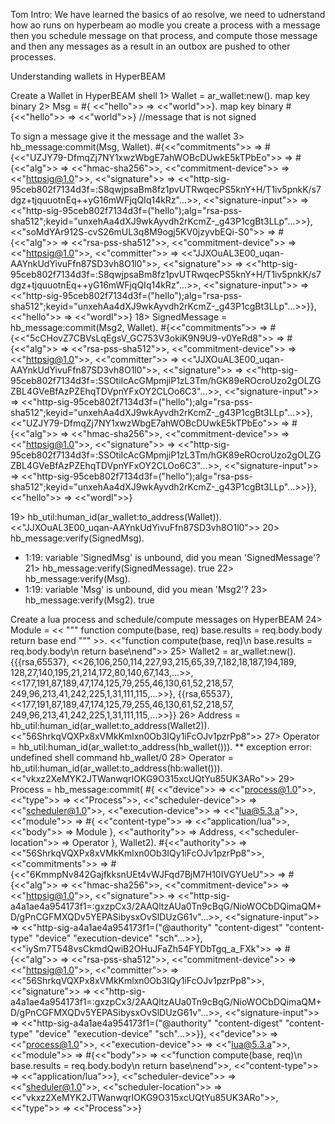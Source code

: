 Tom Intro: We have learned the basics of ao resolve, we need to udnerstand how ao runs on hyperbeam
ao modle you create a process with a message then you schedule message on that process, and compute those message and then any messages as a result in an outbox are pushed to other processes. 

Understanding wallets in HyperBEAM 

Create a Wallet in HyperBEAM shell
1> Wallet = ar_wallet:new().
         map    key            binary 
2> Msg = #{ <<"hello">> => <<"world">>}.
map   key            binary 
#{<<"hello">> => <<"world">>} //message that is not signed

To sign a message give it the message and the wallet
3> hb_message:commit(Msg, Wallet).
#{<<"commitments">> =>
      #{<<"UZJY79-DfmqZj7NY1xwzWbgE7ahWOBcDUwkE5kTPbEo">> =>
            #{<<"alg">> => <<"hmac-sha256">>,
              <<"commitment-device">> => <<"httpsig@1.0">>,
              <<"signature">> =>
                  <<"http-sig-95ceb802f7134d3f=:S8qwjpsaBm8fz1pvUTRwqecPS5knY+H/T1iv5pnkK/s7dgz+tjquuotnEq++yG16mWFjqQIq14kRz"...>>,
              <<"signature-input">> =>
                  <<"http-sig-95ceb802f7134d3f=(\"hello\");alg=\"rsa-pss-sha512\";keyid=\"unxehAa4dXJ9wkAyvdh2rKcmZ-_g43P1cgBt3LLp"...>>},
        <<"soMdYAr912S-cvS26mUL3q8M9ogj5KV0jzyvbEQi-S0">> =>
            #{<<"alg">> => <<"rsa-pss-sha512">>,
              <<"commitment-device">> => <<"httpsig@1.0">>,
              <<"committer">> =>
                  <<"JJXOuAL3E00_uqan-AAYnkUdYivuFfn87SD3vh8O1l0">>,
              <<"signature">> =>
                  <<"http-sig-95ceb802f7134d3f=:S8qwjpsaBm8fz1pvUTRwqecPS5knY+H/T1iv5pnkK/s7dgz+tjquuotnEq++yG16mWFjqQIq14kRz"...>>,
              <<"signature-input">> =>
                  <<"http-sig-95ceb802f7134d3f=(\"hello\");alg=\"rsa-pss-sha512\";keyid=\"unxehAa4dXJ9wkAyvdh2rKcmZ-_g43P1cgBt3LLp"...>>}},
  <<"hello">> => <<"wordl">>}
  18> SignedMessage = hb_message:commit(Msg2, Wallet).
#{<<"commitments">> =>
      #{<<"5cCHovZ7CBVsLqEgsV_GC753V3okiK9N9U9-v0YeRd8">> =>
            #{<<"alg">> => <<"rsa-pss-sha512">>,
              <<"commitment-device">> => <<"httpsig@1.0">>,
              <<"committer">> =>
                  <<"JJXOuAL3E00_uqan-AAYnkUdYivuFfn87SD3vh8O1l0">>,
              <<"signature">> =>
                  <<"http-sig-95ceb802f7134d3f=:SSOtiIcAcGMpmjiP1zL3Tm/hGK89eROcroUzo2gOLZGZBL4GVeBfAzPZEhqTDVpnYFxOY2CLOo6C3"...>>,
              <<"signature-input">> =>
                  <<"http-sig-95ceb802f7134d3f=(\"hello\");alg=\"rsa-pss-sha512\";keyid=\"unxehAa4dXJ9wkAyvdh2rKcmZ-_g43P1cgBt3LLp"...>>},
        <<"UZJY79-DfmqZj7NY1xwzWbgE7ahWOBcDUwkE5kTPbEo">> =>
            #{<<"alg">> => <<"hmac-sha256">>,
              <<"commitment-device">> => <<"httpsig@1.0">>,
              <<"signature">> =>
                  <<"http-sig-95ceb802f7134d3f=:SSOtiIcAcGMpmjiP1zL3Tm/hGK89eROcroUzo2gOLZGZBL4GVeBfAzPZEhqTDVpnYFxOY2CLOo6C3"...>>,
              <<"signature-input">> =>
                  <<"http-sig-95ceb802f7134d3f=(\"hello\");alg=\"rsa-pss-sha512\";keyid=\"unxehAa4dXJ9wkAyvdh2rKcmZ-_g43P1cgBt3LLp"...>>}},
  <<"hello">> => <<"wordl">>}

  19> hb_util:human_id(ar_wallet:to_address(Wallet)).
<<"JJXOuAL3E00_uqan-AAYnkUdYivuFfn87SD3vh8O1l0">>
20> hb_message:verify(SignedMsg).
* 1:19: variable 'SignedMsg' is unbound, did you mean 'SignedMessage'?
21> hb_message:verify(SignedMessage).
true
22> hb_message:verify(Msg).
* 1:19: variable 'Msg' is unbound, did you mean 'Msg2'?
23> hb_message:verify(Msg2).
true

Create a lua process and schedule/compute messages on HyperBEAM
24> Module = <<
    """
    function compute(base, req)
       base.results = req.body.body
       return base
    end
    """
    >>.
<<"function compute(base, req)\n   base.results = req.body.body\n   return base\nend">>
25> Wallet2 = ar_wallet:new().
{{{rsa,65537},
  <<26,106,250,114,227,93,215,65,39,7,182,18,187,194,189,
    128,27,140,195,21,214,172,80,140,67,143,...>>,
  <<177,191,87,189,47,174,125,79,255,46,130,61,52,218,57,
    249,96,213,41,242,225,1,31,111,115,...>>},
 {{rsa,65537},
  <<177,191,87,189,47,174,125,79,255,46,130,61,52,218,57,
    249,96,213,41,242,225,1,31,111,115,...>>}}
26> Address = hb_util:human_id(ar_wallet:to_address(Wallet2)).
<<"56ShrkqVQXPx8xVMkKmlxn0Ob3IQy1iFcOJv1pzrPp8">>
27> Operator = hb_util:human_id(ar_wallet:to_address(hb_wallet())).
** exception error: undefined shell command hb_wallet/0
28> Operator = hb_util:human_id(ar_wallet:to_address(hb:wallet())).
<<"vkxz2XeMYK2JTWanwqrIOKG9O315xcUQtYu85UK3ARo">>
29> Process = hb_message:commit(
    #{
      <<"device">> => <<"process@1.0">>,
      <<"type">> => <<"Process">>,
      <<"scheduler-device">> => <<"scheduler@1.0">>,
      <<"execution-device">> => <<"lua@5.3.a">>,
      <<"module">> => #{
       <<"content-type">> => <<"application/lua">>,
       <<"body">> => Module
    },
    <<"authority">> => Address,
    <<"scheduler-location">> => Operator
    }, Wallet2).
#{<<"authority">> =>
      <<"56ShrkqVQXPx8xVMkKmlxn0Ob3IQy1iFcOJv1pzrPp8">>,
  <<"commitments">> =>
      #{<<"6KmmpNv842GajfkksnUEt4vWJFqd7BjM7H10IVGYUeU">> =>
            #{<<"alg">> => <<"hmac-sha256">>,
              <<"commitment-device">> => <<"httpsig@1.0">>,
              <<"signature">> =>
                  <<"http-sig-a4a1ae4a954173f1=:gxzpCx3/2AAQltzAUa0Tn9cBqG/NioWOCbDQimaQM+D/gPnCGFMXQDv5YEPASibysxOvSlDUzG61v"...>>,
              <<"signature-input">> =>
                  <<"http-sig-a4a1ae4a954173f1=(\"@authority\" \"content-digest\" \"content-type\" \"device\" \"execution-device\" \"sch"...>>},
        <<"iySm7T548vsCkmdQwiB2OHuJFaZh54FYDbTgq_a_FXk">> =>
            #{<<"alg">> => <<"rsa-pss-sha512">>,
              <<"commitment-device">> => <<"httpsig@1.0">>,
              <<"committer">> =>
                  <<"56ShrkqVQXPx8xVMkKmlxn0Ob3IQy1iFcOJv1pzrPp8">>,
              <<"signature">> =>
                  <<"http-sig-a4a1ae4a954173f1=:gxzpCx3/2AAQltzAUa0Tn9cBqG/NioWOCbDQimaQM+D/gPnCGFMXQDv5YEPASibysxOvSlDUzG61v"...>>,
              <<"signature-input">> =>
                  <<"http-sig-a4a1ae4a954173f1=(\"@authority\" \"content-digest\" \"content-type\" \"device\" \"execution-device\" \"sch"...>>}},
  <<"device">> => <<"process@1.0">>,
  <<"execution-device">> => <<"lua@5.3.a">>,
  <<"module">> =>
      #{<<"body">> =>
            <<"function compute(base, req)\n   base.results = req.body.body\n   return base\nend">>,
        <<"content-type">> => <<"application/lua">>},
  <<"scheduler-device">> => <<"sheduler@1.0">>,
  <<"scheduler-location">> =>
      <<"vkxz2XeMYK2JTWanwqrIOKG9O315xcUQtYu85UK3ARo">>,
  <<"type">> => <<"Process">>}
